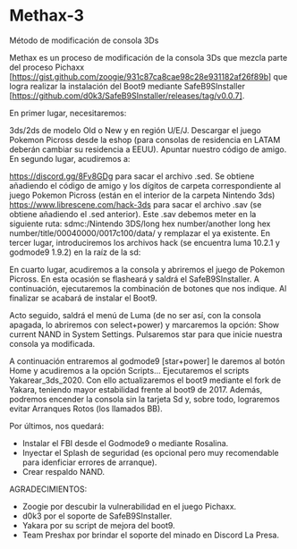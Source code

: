 # Methax-3
Método de modificación de consola 3Ds


Methax es un proceso de modificación de la consola 3Ds que mezcla parte del proceso Pichaxx [https://gist.github.com/zoogie/931c87ca8cae98c28e931182af26f89b] que logra realizar la instalación del Boot9 mediante SafeB9SInstaller [https://github.com/d0k3/SafeB9SInstaller/releases/tag/v0.0.7].

En primer lugar, necesitaremos:

3ds/2ds de modelo Old o New y en región U/E/J.
Descargar el juego Pokemon Picross desde la eshop (para consolas de residencia en LATAM deberán cambiar su residencia a EEUU).
Apuntar nuestro código de amigo.
En segundo lugar, acudiremos a:

https://discord.gg/8Fv8GDg para sacar el archivo .sed. Se obtiene añadiendo el código de amigo y los dígitos de carpeta correspondiente al juego Pokemon Picross (están en el interior de la carpeta Nintendo 3ds)
https://www.librescene.com/hack-3ds para sacar el archivo .sav (se obtiene añadiendo el .sed anterior). Este .sav debemos meter en la siguiente ruta: sdmc:/Nintendo 3DS/long hex number/another long hex number/title/00040000/0017c100/data/ y remplazar el ya existente.
En tercer lugar, introduciremos los archivos hack (se encuentra luma 10.2.1 y godmode9 1.9.2) en la raíz de la sd: 

En cuarto lugar, acudiremos a la consola y abriremos el juego de Pokemon Picross. En esta ocasión se flasheará y saldrá el SafeB9SInstaller. A continuación, ejecutaremos la combinación de botones que nos indique. Al finalizar se acabará de instalar el Boot9.

Acto seguido, saldrá el menú de Luma (de no ser así, con la consola apagada, lo abriremos con select+power) y marcaremos la opción: Show current NAND in System Settings. Pulsaremos star para que inicie nuestra consola ya modificada.

A continuación entraremos al godmode9 [star+power] le daremos al botón Home y acudiremos a la opción Scripts...
Ejecutaremos el scripts Yakarear_3ds_2020. Con ello actualizaremos el boot9 mediante el fork de Yakara, teniendo mayor estabilidad frente al boot9 de 2017. 
Además, podremos encender la consola sin la tarjeta Sd y, sobre todo, lograremos evitar Arranques Rotos (los llamados BB).

Por últimos, nos quedará:
- Instalar el FBI desde el Godmode9 o mediante Rosalina.
- Inyectar el Splash de seguridad (es opcional pero muy recomendable para idenficiar errores de arranque).
- Crear respaldo NAND.

AGRADECIMIENTOS:

- Zoogie por descubir la vulnerabilidad en el juego Pichaxx.
- d0k3 por el soporte de SafeB9SInstaller.
- Yakara por su script de mejora del boot9. 
- Team Preshax por brindar el soporte del minado en Discord La Presa.
